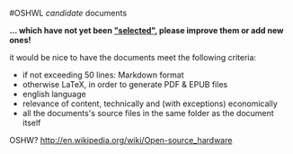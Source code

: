 #OSHWL *candidate* documents

**... which have not yet been ["selected"](http://oshwl.github.io/SELECTION), please improve them or add new ones!**

it would be nice to have the documents meet the following criteria:
- if not exceeding 50 lines: Markdown format
- otherwise LaTeX, in order to generate PDF & EPUB files
- english language
- relevance of content, technically and (with exceptions) economically
- all the documents's source files in the same folder as the document itself


OSHW? http://en.wikipedia.org/wiki/Open-source_hardware
